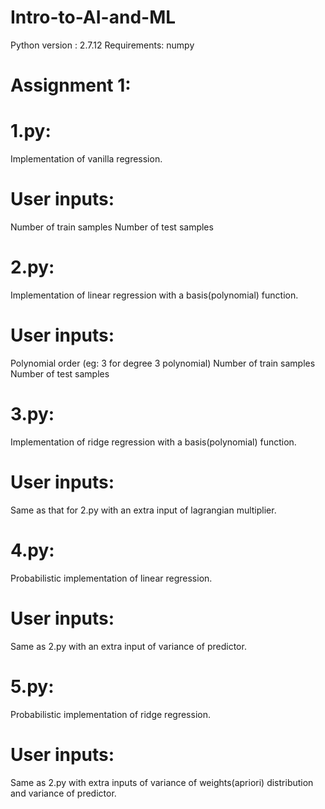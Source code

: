 # Intro-to-AI-and-ML
Python version : 2.7.12
Requirements: numpy
# Assignment 1:
# 1.py:
Implementation of vanilla regression.
# User inputs: 
Number of train samples
Number of test samples

# 2.py:
Implementation of linear regression with a basis(polynomial) function.
# User inputs:
Polynomial order (eg: 3 for degree 3 polynomial)
Number of train samples
Number of test samples

# 3.py:
Implementation of ridge regression with a basis(polynomial) function.
# User inputs:
Same as that for 2.py with an extra input of lagrangian multiplier.

# 4.py:
Probabilistic implementation of linear regression.
# User inputs:
Same as 2.py with an extra input of variance of predictor.

# 5.py:
Probabilistic implementation of ridge regression.
# User inputs:
Same as 2.py with extra inputs of variance of weights(apriori) distribution and variance of predictor.

